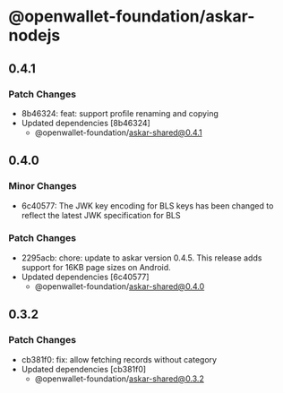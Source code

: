 # @openwallet-foundation/askar-nodejs

## 0.4.1

### Patch Changes

- 8b46324: feat: support profile renaming and copying
- Updated dependencies [8b46324]
  - @openwallet-foundation/askar-shared@0.4.1

## 0.4.0

### Minor Changes

- 6c40577: The JWK key encoding for BLS keys has been changed to reflect the latest JWK specification for BLS

### Patch Changes

- 2295acb: chore: update to askar version 0.4.5. This release adds support for 16KB page sizes on Android.
- Updated dependencies [6c40577]
  - @openwallet-foundation/askar-shared@0.4.0

## 0.3.2

### Patch Changes

- cb381f0: fix: allow fetching records without category
- Updated dependencies [cb381f0]
  - @openwallet-foundation/askar-shared@0.3.2

